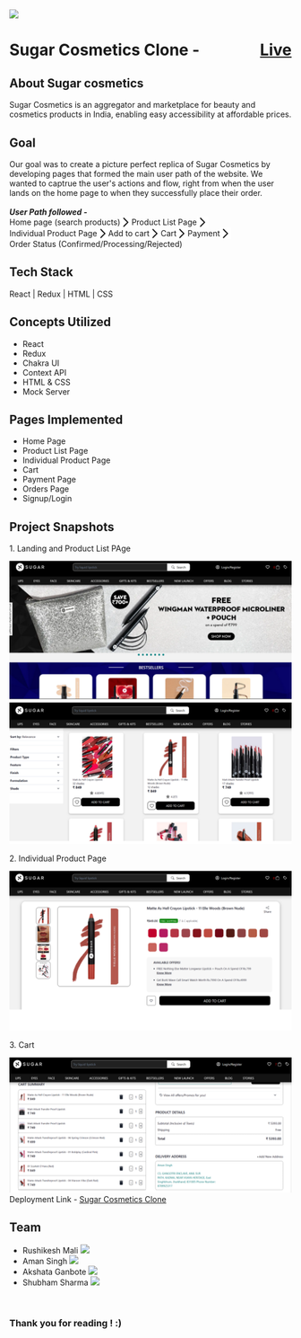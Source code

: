

<img align="center" width = "300px" src="https://cdn.sanity.io/images/gxmub2ol/production/98a9ebae1456c75c727d5fab8c934dae908a144c-1493x380.png" /> 

<h1 style="display : flex ; justify-content : space-between ; align-items : center " >Sugar Cosmetics Clone - <a href="https://sugar-cosmetics-clone-masai-1.netlify.app/" >Live</a> </h1> 

<h2> About Sugar cosmetics </h2>
Sugar Cosmetics is an aggregator and marketplace for beauty and cosmetics products in India, enabling easy accessibility at affordable prices. 


<h2>Goal</h2>
Our goal was to create a picture perfect replica of Sugar Cosmetics by developing pages that formed the main user path of the website. 
We wanted to captrue the user's actions and flow, right from when the user lands on the home page to when they successfully place their order. 
<br>
<br>
<i> <b> User Path followed - </b> </i>
<br>

<div style="display : flex ; align-items : center ; flex-wrap: wrap;">
<span> Home page (search products) </span>
<img style="width:20px ; background-color:white; color : white;" src="./forward_arrow.png" />
 <span> Product List Page </span>
<img style="width:20px ; background-color:white" src="./forward_arrow.png" />
 <span> Individual Product Page </span>
 <img style="width:20px ; background-color:white" src="./forward_arrow.png" />
<span> Add to cart </span>
<img style="width:20px ; background-color:white" src="./forward_arrow.png" />
<span> Cart </span>
<img style="width:20px ; background-color:white" src="./forward_arrow.png" />
<span> Payment </span>
 <img style="width:20px ; background-color:white" src="./forward_arrow.png" />
<span> Order Status (Confirmed/Processing/Rejected) </span>
</div>


<h2>Tech Stack</h2>
React | Redux | HTML | CSS 

<h2> Concepts Utilized</h2>
<ul>
    <li>React</li>
    <li>Redux</li>
    <li>Chakra UI</li>
    <li>Context API</li>
    <li>HTML & CSS</li>
    <li>Mock Server</li>
</ul>

<h2>Pages Implemented</h2>
<ul>
    <li>Home Page</li>
    <li>Product List Page</li>
    <li>Individual Product Page</li>
    <li>Cart</li>
    <li>Payment Page</li>
    <li>Orders Page</li>
    <li>Signup/Login</li>
</ul>

<h2> Project Snapshots </h2>
<p> 1. Landing and Product List PAge </p>
<img src="./readme_pic_1.png" />
<p> 2. Individual Product Page</p>
<img src="./readme_pic_2.png" />
<p> 3. Cart</p>
<img src="screenshot4.png" />

<br>
Deployment Link - <a href="https://sugar-cosmetics-clone-masai-1.netlify.app/"> Sugar Cosmetics Clone </a>
<br>

<h2> Team </h2>
<ul>
<li>Rushikesh Mali <a href="https://github.com/rushikesh226" > <img style="width=20px ; color=white ;" src="https://github.com/FortAwesome/Font-Awesome/blob/6.x/svgs/brands/github.svg" /> </a> </li>
<li>Aman Singh <a href="https://github.com/amanShouts/" > <img style="width=20px ; color=white ;" src="https://github.com/FortAwesome/Font-Awesome/blob/6.x/svgs/brands/github.svg" /> </a> </li>
<li>Akshata Ganbote <a href="https://github.com/AkshataGanbote" > <img style="width=20px ; color=white ;" src="https://github.com/FortAwesome/Font-Awesome/blob/6.x/svgs/brands/github.svg" /> </a> </li>
<li>Shubham Sharma <a href="" > <img style="width=20px ; color=white ;" src="https://github.com/FortAwesome/Font-Awesome/blob/6.x/svgs/brands/github.svg" /> </a> </li>
</ul>
<br> 
<h3> Thank you for reading ! :) </h3>








